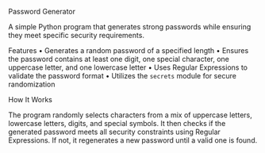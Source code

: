 Password Generator

A simple Python program that generates strong passwords while ensuring they meet specific security requirements.

Features
    • Generates a random password of a specified length
    • Ensures the password contains at least one digit, one special character, one uppercase letter, and one lowercase letter
    • Uses Regular Expressions to validate the password format
    • Utilizes the `secrets` module for secure randomization

How It Works

The program randomly selects characters from a mix of uppercase letters, lowercase letters, digits, and special symbols. It then checks if the generated password meets all security constraints using Regular Expressions. If not, it regenerates a new password until a valid one is found.

